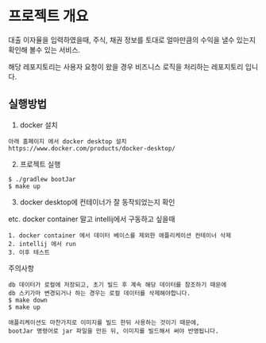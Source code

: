 # 프로젝트 개요
대출 이자율을 입력하였을때, 주식, 채권 정보를 토대로 얼마만큼의 수익을 낼수 있는지 확인해 볼수 있는 서비스.

해당 레포지토리는 사용자 요청이 왔을 경우 비즈니스 로직을 처리하는 레포지토리 입니다.

## 실행방법

1. docker 설치
```aidl
아래 홈페이지 에서 docker desktop 설치
https://www.docker.com/products/docker-desktop/
```

2. 프로젝트 실행
```aidl
$ ./gradlew bootJar
$ make up
```

3. docker desktop에 컨테이너가 잘 동작되었는지 확인


etc. docker container 말고 intellij에서 구동하고 싶을때
```
1. docker container 에서 데이터 베이스를 제외한 애플리케이션 컨테이너 삭제
2. intellij 에서 run
3. 이후 테스트
```

주의사항
```
db 데이터가 로컬에 저장되고, 초기 빌드 후 계속 해당 데이터를 참조하기 때문에
db 스키가마 변경되거나 하는 경우는 로컬 데이터를 삭제해야합니다.
$ make down
$ make up
```
```
애플리케이션도 마찬가지로 이미지를 빌드 한뒤 사용하는 것이기 때문에,
bootJar 명령어로 jar 파일을 만든 뒤, 이미지를 빌드해서 써야 반영됩니다.
```